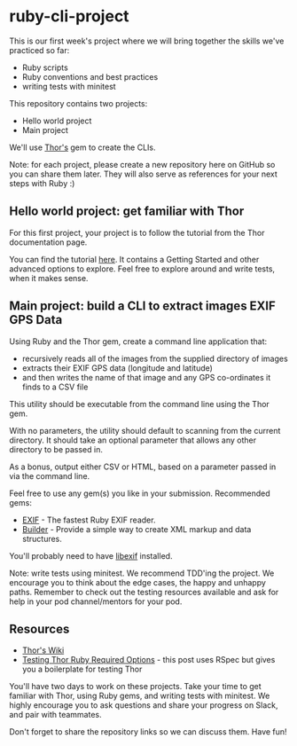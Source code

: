 # ruby-cli-project

This is our first week's project where we will bring together the skills we've practiced so far:

- Ruby scripts
- Ruby conventions and best practices
- writing tests with minitest

This repository contains two projects:

- Hello world project
- Main project

We'll use [Thor's](https://github.com/rails/thor) gem to create the CLIs.

Note: for each project, please create a new repository here on GitHub so you can share them later. They will also serve as references for your next steps with Ruby :)

## Hello world project: get familiar with Thor

For this first project, your project is to follow the tutorial from the Thor documentation page.

You can find the tutorial [here](http://whatisthor.com/). It contains a Getting Started and other advanced options to explore. Feel free to explore around and write tests, when it makes sense.

## Main project: build a CLI to extract images EXIF GPS Data

Using Ruby and the Thor gem, create a command line application that:

- recursively reads all of the images from the supplied directory of images
- extracts their EXIF GPS data (longitude and latitude)
- and then writes the name of that image and any GPS co-ordinates it finds to a CSV file

This utility should be executable from the command line using the Thor gem.

With no parameters, the utility should default to scanning from the current directory. It should take an optional parameter that allows any other directory to be passed in.

As a bonus, output either CSV or HTML, based on a parameter passed in via the command line.

Feel free to use any gem(s) you like in your submission. Recommended gems:

- [EXIF](https://github.com/tonytonyjan/exif) - The fastest Ruby EXIF reader.
- [Builder](https://github.com/jimweirich/builder) - Provide a simple way to create XML markup and data structures.

You'll probably need to have [libexif](https://libexif.github.io/) installed.

Note: write tests using minitest. We recommend TDD'ing the project. We encourage you to think about the edge cases, the happy and unhappy paths. Remember to check out the testing resources available and ask for help in your pod channel/mentors for your pod.

## Resources

- [Thor's Wiki](https://github.com/rails/thor/wiki)
- [Testing Thor Ruby Required Options](https://www.hexdevs.com/posts/thor-ruby-options-testing/) - this post uses RSpec but gives you a boilerplate for testing Thor

You'll have two days to work on these projects. Take your time to get familiar with Thor, using Ruby gems, and writing tests with minitest. We highly encourage you to ask questions and share your progress on Slack, and pair with teammates.

Don't forget to share the repository links so we can discuss them. Have fun!
